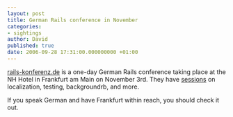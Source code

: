 ```yaml
---
layout: post
title: German Rails conference in November
categories:
- sightings
author: David
published: true
date: 2006-09-28 17:31:00.000000000 +01:00
---
```

<p><a href="http://rails-konferenz.de/">rails-konferenz.de</a> is a one-day German Rails conference taking place at the NH Hotel in Frankfurt am Main on November 3rd. They have <a href="http://rails-konferenz.de/programm.html">sessions</a> on localization, testing, backgroundrb, and more.</p>
<p>If you speak German and have Frankfurt within reach, you should check it out.</p>